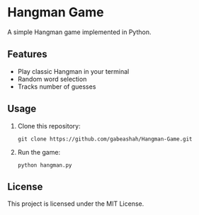# Hangman Game

A simple Hangman game implemented in Python.

## Features

- Play classic Hangman in your terminal
- Random word selection
- Tracks number of guesses

## Usage

1. Clone this repository:
   ```
   git clone https://github.com/gabeashah/Hangman-Game.git
   ```
2. Run the game:
   ```
   python hangman.py
   ```

## License

This project is licensed under the MIT License.
